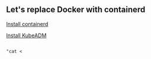 ## Let's replace Docker with containerd

[Install containerd](https://kubernetes.io/docs/setup/production-environment/container-runtimes/#containerd)

[Install KubeADM](https://kubernetes.io/docs/setup/production-environment/tools/kubeadm/install-kubeadm/)

<pre><code>
"cat <<EOF | sudo tee /etc/modules-load.d/containerd.conf
overlay
br_netfilter
EOF
sudo modprobe overlay
sudo modprobe br_netfilter"
</code></pre>

